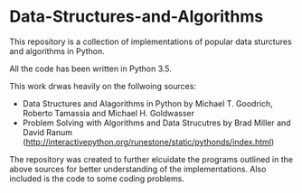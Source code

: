 # Data-Structures-and-Algorithms
This repository is a collection of implementations of popular data sturctures and algorithms in Python.

All the code has been written in Python 3.5.

This work drwas heavily on the follwoing sources:
  - Data Structures and Alagorithms in Python by Michael T. Goodrich, Roberto Tamassia and Michael H. Goldwasser
  - Problem Solving with Algorithms and Data Strucutres by Brad Miller and David Ranum (http://interactivepython.org/runestone/static/pythonds/index.html)
  
The repository was created to further elcuidate the programs outlined in the above sources for better understanding of the implementations. Also included is the code to some coding problems.
